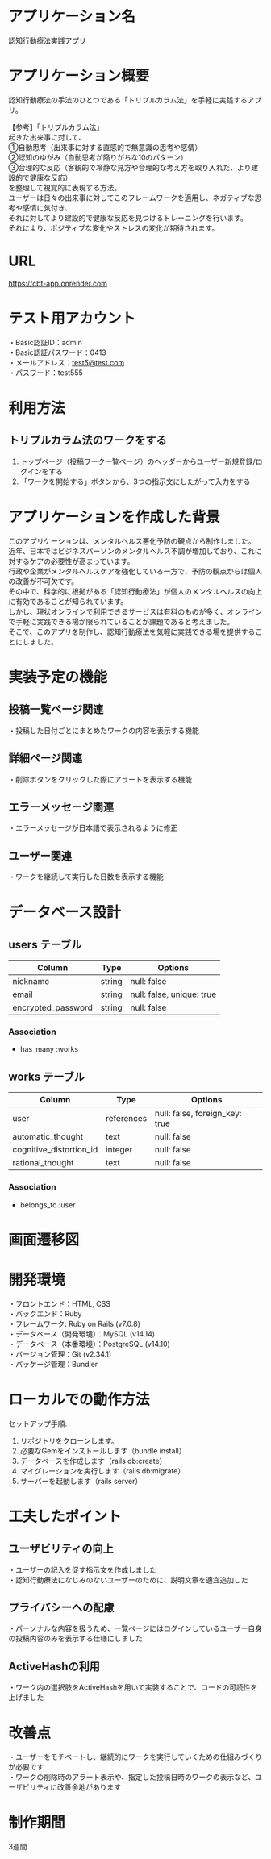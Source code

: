 # アプリケーション名
認知行動療法実践アプリ

# アプリケーション概要
認知行動療法の手法のひとつである「トリプルカラム法」を手軽に実践するアプリ。<br>

【参考】「トリプルカラム法」<br>
起きた出来事に対して、<br>
①自動思考（出来事に対する直感的で無意識の思考や感情）<br>
②認知のゆがみ（自動思考が陥りがちな10のパターン）<br>
③合理的な反応（客観的で冷静な見方や合理的な考え方を取り入れた、より建設的で健康な反応）<br>
を整理して視覚的に表現する方法。<br>
ユーザーは日々の出来事に対してこのフレームワークを適用し、ネガティブな思考や感情に気付き、<br>
それに対してより建設的で健康な反応を見つけるトレーニングを行います。<br>
それにより、ポジティブな変化やストレスの変化が期待されます。

# URL
https://cbt-app.onrender.com

# テスト用アカウント
・Basic認証ID：admin<br>
・Basic認証パスワード：0413<br>
・メールアドレス：test5@test.com<br>
・パスワード：test555

# 利用方法

## トリプルカラム法のワークをする
1. トップページ（投稿ワーク一覧ページ）のヘッダーからユーザー新規登録/ログインをする
2. 「ワークを開始する」ボタンから、3つの指示文にしたがって入力をする

# アプリケーションを作成した背景
このアプリケーションは、メンタルヘルス悪化予防の観点から制作しました。<br>
近年、日本ではビジネスパーソンのメンタルヘルス不調が増加しており、これに対するケアの必要性が高まっています。<br>
行政や企業がメンタルヘルスケアを強化している一方で、予防の観点からは個人の改善が不可欠です。<br>
その中で、科学的に根拠がある「認知行動療法」が個人のメンタルヘルスの向上に有効であることが知られています。<br>
しかし、現状オンラインで利用できるサービスは有料のものが多く、オンラインで手軽に実践できる場が限られていることが課題であると考えました。<br>
そこで、このアプリを制作し、認知行動療法を気軽に実践できる場を提供することにしました。

# 実装予定の機能

## 投稿一覧ページ関連
・投稿した日付ごとにまとめたワークの内容を表示する機能

## 詳細ページ関連
・削除ボタンをクリックした際にアラートを表示する機能

## エラーメッセージ関連
・エラーメッセージが日本語で表示されるように修正

## ユーザー関連
・ワークを継続して実行した日数を表示する機能

# データベース設計

## users テーブル

| Column             | Type   | Options                   |
| ------------------ | ------ | ------------------------- |
| nickname           | string | null: false               |
| email              | string | null: false, unique: true |
| encrypted_password | string | null: false               |

### Association

- has_many :works

## works テーブル

| Column                   | Type       | Options                        |
| ------------------------ | ---------- | ------------------------------ |
| user                     | references | null: false, foreign_key: true |
| automatic_thought        | text       | null: false                    |
| cognitive_distortion_id  | integer    | null: false                    |
| rational_thought         | text       | null: false                    |

### Association

- belongs_to :user

# 画面遷移図

# 開発環境
・フロントエンド：HTML, CSS<br>
・バックエンド：Ruby<br>
・フレームワーク: Ruby on Rails (v7.0.8)<br>
・データベース（開発環境）：MySQL (v14.14)<br>
・データベース（本番環境）：PostgreSQL (v14.10)<br>
・バージョン管理：Git (v2.34.1)<br>
・パッケージ管理：Bundler<br>
# ローカルでの動作方法
セットアップ手順: 
1. リポジトリをクローンします。
2. 必要なGemをインストールします（bundle install）
3. データベースを作成します（rails db:create）
4. マイグレーションを実行します（rails db:migrate）
5. サーバーを起動します（rails server）

# 工夫したポイント

## ユーザビリティの向上
・ユーザーの記入を促す指示文を作成しました<br>
・認知行動療法になじみのないユーザーのために、説明文章を適宜追加した<br>

## プライバシーへの配慮
・パーソナルな内容を扱うため、一覧ページにはログインしているユーザー自身の投稿内容のみを表示する仕様にしました<br>

## ActiveHashの利用
・ワーク内の選択肢をActiveHashを用いて実装することで、コードの可読性を上げました<br>

# 改善点
・ユーザーをモチベートし、継続的にワークを実行していくための仕組みづくりが必要です<br>
・ワークの削除時のアラート表示や、指定した投稿日時のワークの表示など、ユーザビリティに改善余地があります

# 制作期間
3週間
